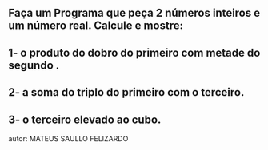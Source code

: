 ## Faça um Programa que peça 2 números inteiros e um número real. Calcule e mostre:
## 1- o produto do dobro do primeiro com metade do segundo .
## 2- a soma do triplo do primeiro com o terceiro.
## 3- o terceiro elevado ao cubo.

autor: MATEUS SAULLO FELIZARDO